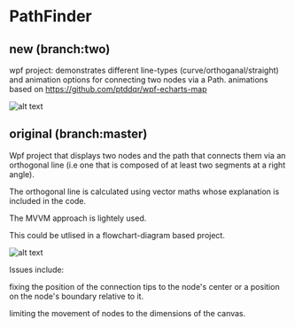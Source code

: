 # PathFinder

## new (branch:two)
wpf project: demonstrates different line-types (curve/orthoganal/straight) and animation options for connecting two nodes via a Path.
animations based on https://github.com/ptddqr/wpf-echarts-map

![alt text](https://github.com/dtaylor-530/PathFinder/blob/two/010119Snapshot.png "Snapshot of program")

## original (branch:master)
Wpf project that displays two nodes and the path that connects them via
an orthogonal line (i.e one that is composed of at least two segments at a right angle).

The orthogonal line is calculated using vector maths whose explanation is included in the code.

The MVVM approach is lightely used.

This could be utlised in a flowchart-diagram based project.


![alt text](https://github.com/dtaylor-530/PathFinder/blob/two/OriginalSnapShot.png "Snapshot of program")


Issues include:

fixing the position of the connection tips to the node's center or a position on the node's boundary relative to it.

limiting the movement of nodes to the dimensions of the canvas.
